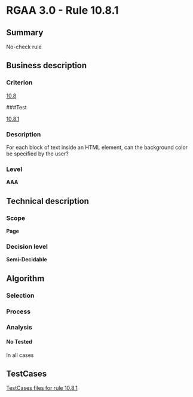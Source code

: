 # RGAA 3.0 -  Rule 10.8.1

## Summary

No-check rule

## Business description

### Criterion

[10.8](http://disic.github.io/rgaa_referentiel_en/RGAA3.0_Criteria_English_version_v1.html#crit-10-8)

###Test

[10.8.1](http://disic.github.io/rgaa_referentiel_en/RGAA3.0_Criteria_English_version_v1.html#test-10-8-1)

### Description
For each block of text
    inside an HTML element, can the background color be
    specified by the user? 


### Level

**AAA**

## Technical description

### Scope

**Page**

### Decision level

**Semi-Decidable**

## Algorithm

### Selection

### Process

### Analysis

#### No Tested 

In all cases



##  TestCases 

[TestCases files for rule 10.8.1](https://github.com/Asqatasun/Asqatasun/tree/master/rules/rules-rgaa3.0/src/test/resources/testcases/rgaa30/Rgaa30Rule100801/) 



